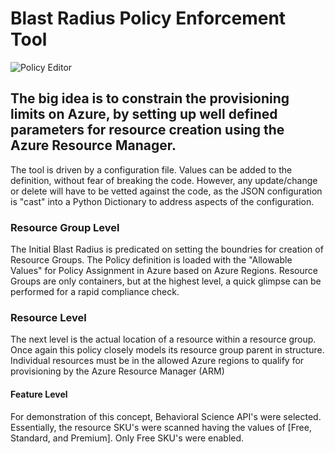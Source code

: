 # Blast Radius Policy Enforcement Tool

![Policy Editor](./images/Blast_Radius.png "Policy Editor")

## The big idea is to constrain the provisioning limits on Azure, by setting up well defined parameters for resource creation using the Azure Resource Manager.

The tool is driven by a configuration file.  Values can be added to the definition, without fear of breaking the code.  However, any update/change or delete will have to be vetted against the code, as the JSON configuration is "cast" into a Python Dictionary to address aspects of the configuration.

### Resource Group Level
The Initial Blast Radius is predicated on setting the boundries for creation of Resource Groups.  The Policy definition is loaded with the "Allowable Values" for Policy Assignment in Azure based on Azure Regions.  Resource Groups are only containers, but at the highest level, a quick glimpse can be performed for a rapid compliance check.

### Resource Level
The next level is the actual location of a resource within a resource group.  Once again this policy closely models its resource group parent in structure.  Individual resources must be in the allowed Azure regions to qualify for provisioning by the Azure Resource Manager (ARM)

#### Feature Level
For demonstration of this concept, Behavioral Science API's were selected.  Essentially, the resource SKU's were scanned having the values of [Free, Standard, and Premium].  Only Free SKU's were enabled.
